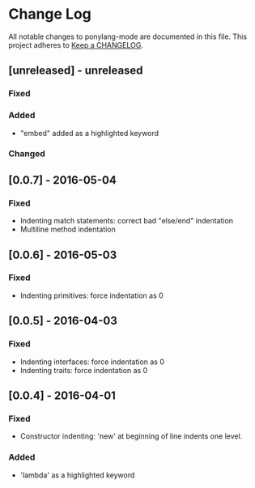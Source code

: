 # Change Log

All notable changes to ponylang-mode are documented in this file. 
This project adheres to [Keep a CHANGELOG](http://keepachangelog.com/).

## [unreleased] - unreleased

### Fixed

### Added

- "embed" added as a highlighted keyword

### Changed

## [0.0.7] - 2016-05-04

### Fixed

- Indenting match statements: correct bad "else/end" indentation
- Multiline method indentation

## [0.0.6] - 2016-05-03

### Fixed

- Indenting primitives: force indentation as 0

## [0.0.5] - 2016-04-03

### Fixed

- Indenting interfaces: force indentation as 0
- Indenting traits: force indentation as 0

## [0.0.4] - 2016-04-01

### Fixed

- Constructor indenting: 'new' at beginning of line indents one level. 

### Added

- 'lambda' as a highlighted keyword

